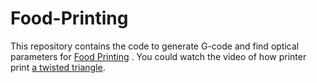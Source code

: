 # Food-Printing
This repository contains the code to generate G-code and find optical parameters for [Food Printing](http://www.creativemachineslab.com/digital-food.html) .
You could watch the video of how printer print [a twisted triangle](https://www.youtube.com/channel/UCroP3x3sys7TAGkExvg757w).
